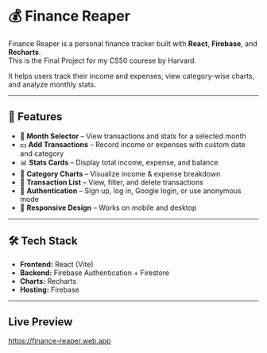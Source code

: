 # 💰 Finance Reaper

Finance Reaper is a personal finance tracker built with **React**, **Firebase**, and **Recharts**.  
This is the Final Project for my CS50 courese by Harvard.

It helps users track their income and expenses, view category-wise charts, and analyze monthly stats.

---

## 🚀 Features
- 📅 **Month Selector** – View transactions and stats for a selected month  
- 💵 **Add Transactions** – Record income or expenses with custom date and category  
- 📊 **Stats Cards** – Display total income, expense, and balance  
- 🥧 **Category Charts** – Visualize income & expense breakdown  
- 📜 **Transaction List** – View, filter, and delete transactions  
- 🔑 **Authentication** – Sign up, log in, Google login, or use anonymous mode  
- 📱 **Responsive Design** – Works on mobile and desktop  

---

## 🛠️ Tech Stack
- **Frontend:** React (Vite)
- **Backend:** Firebase Authentication + Firestore
- **Charts:** Recharts
- **Hosting:** Firebase

---

##  Live Preview
 https://finance-reaper.web.app
